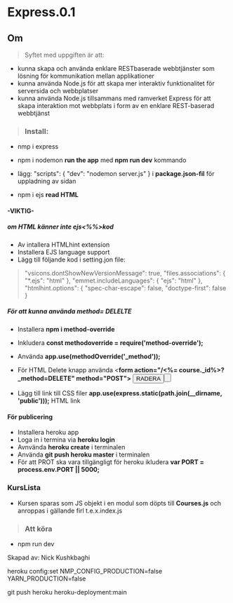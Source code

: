 # Express.0.1

## Om
> Syftet med uppgiften är att:

- kunna skapa och använda enklare RESTbaserade webbtjänster som lösning för kommunikation mellan applikationer
- kunna använda Node.js för att skapa mer interaktiv funktionalitet för serversida och webbplatser
- kunna använda Node.js tillsammans med ramverket Express för att skapa interaktion mot webbplats i form av en enklare REST-baserad webbtjänst

> ### Install:
- nmp i express
- npm i nodemon **run the app** med **npm run dev** kommando
- lägg: "scripts": {
         "dev": "nodemon server.js"
         } i **package.json-fil** för uppladning av sidan
         
- npm i ejs **read HTML**
#### -VIKTIG- 

##### om HTML känner inte **ejs<%%>kod** 
- Av intallera  HTMLhint extension 
- Installera EJS language support
- Lägg till följande kod i setting.jon file:

 > "vsicons.dontShowNewVersionMessage": true,
    "files.associations": {
        "*.ejs": "html"
    },
    "emmet.includeLanguages": {
        "ejs": "html"
    },
    "htmlhint.options": {
        "spec-char-escape": false,
        "doctype-first": false
    }

##### För att kunna använda method= DELELTE
- Installera **npm i method-override** 
- Inkludera **const methodoverride = require('method-override');**
- Använda **app.use(methodOverride('_method'));**
- För HTML Delete knapp använda 
<**form action="/<%= course._id%>?_method=DELETE" method="POST">**
    **<button type="submit" class="btn">RADERA<i class="fas fa-trash"></i><button>**
**</form>**

- Lägg till link till CSS filer **app.use(express.static(path.join(__dirname, 'public')));** HTML link **<link rel="stylesheet" href="/style.css">**

#### För publicering 
- Installera heroku app 
- Loga in i termina via **heroku login**
- Avnvända **heroku create** i terminalen
- Använda **git push heroku master** i terminalen 
- För att PROT ska vara tillgängligt för heroku ikludera **var PORT = process.env.PORT || 5000;**

### KursLista
- Kursen sparas som JS objekt i en modul som döpts till **Courses.js** och anroppas i gällande firl t.e.x.index.js

> ### Att köra 
- npm run dev



 Skapad av: Nick Kushkbaghi



 heroku 
config:set NMP_CONFIG_PRODUCTION=false YARN_PRODUCTION=false

git push heroku heroku-deployment:main